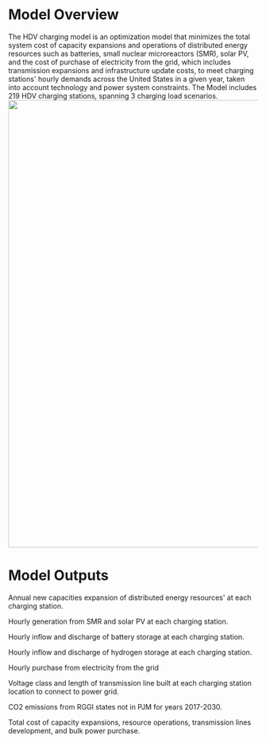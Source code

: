 # Model Overview

The HDV charging model is an optimization model that minimizes the total system cost of capacity expansions and operations of distributed energy resources such as batteries, small nuclear microreactors (SMR), solar PV, and the cost of purchase of electricity from the grid, which includes transmission expansions and infrastructure update costs, to meet charging stations' hourly demands across the United States in a given year, taken into account technology and power system constraints.
The Model includes 219 HDV charging stations, spanning 3 charging load scenarios. <img src="https://user-images.githubusercontent.com/56058936/118055052-613e5880-b355-11eb-85f3-75c309a0a36d.png" width="900">
# Model Outputs
Annual new capacities expansion of distributed energy resources' at each charging station.

Hourly generation from SMR and solar PV at each charging station.

Hourly inflow and discharge of battery storage at each charging station.

Hourly inflow and discharge of hydrogen storage at each charging station.

Hourly purchase from electricity from the grid

Voltage class and length of transmission line built at each charging station location to connect to power grid.

CO2 emissions from RGGI states not in PJM for years 2017-2030.

Total cost of capacity expansions, resource operations, transmission lines development, and bulk power purchase.
